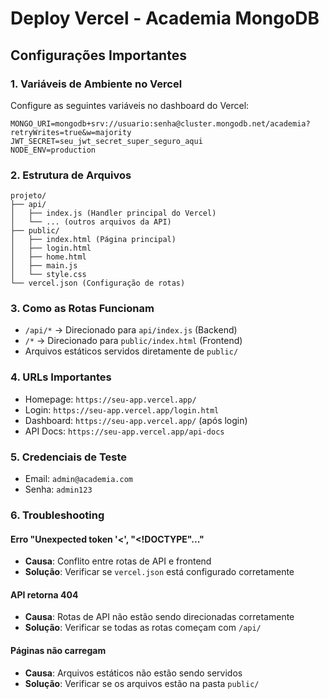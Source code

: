 # Deploy Vercel - Academia MongoDB

## Configurações Importantes

### 1. Variáveis de Ambiente no Vercel
Configure as seguintes variáveis no dashboard do Vercel:

```
MONGO_URI=mongodb+srv://usuario:senha@cluster.mongodb.net/academia?retryWrites=true&w=majority
JWT_SECRET=seu_jwt_secret_super_seguro_aqui
NODE_ENV=production
```

### 2. Estrutura de Arquivos
```
projeto/
├── api/
│   ├── index.js (Handler principal do Vercel)
│   └── ... (outros arquivos da API)
├── public/
│   ├── index.html (Página principal)
│   ├── login.html
│   ├── home.html
│   ├── main.js
│   └── style.css
└── vercel.json (Configuração de rotas)
```

### 3. Como as Rotas Funcionam
- `/api/*` → Direcionado para `api/index.js` (Backend)
- `/*` → Direcionado para `public/index.html` (Frontend)
- Arquivos estáticos servidos diretamente de `public/`

### 4. URLs Importantes
- Homepage: `https://seu-app.vercel.app/`
- Login: `https://seu-app.vercel.app/login.html`
- Dashboard: `https://seu-app.vercel.app/` (após login)
- API Docs: `https://seu-app.vercel.app/api-docs`

### 5. Credenciais de Teste
- Email: `admin@academia.com`
- Senha: `admin123`

### 6. Troubleshooting

#### Erro "Unexpected token '<', "<!DOCTYPE"..."
- **Causa**: Conflito entre rotas de API e frontend
- **Solução**: Verificar se `vercel.json` está configurado corretamente

#### API retorna 404
- **Causa**: Rotas de API não estão sendo direcionadas corretamente
- **Solução**: Verificar se todas as rotas começam com `/api/`

#### Páginas não carregam
- **Causa**: Arquivos estáticos não estão sendo servidos
- **Solução**: Verificar se os arquivos estão na pasta `public/`
